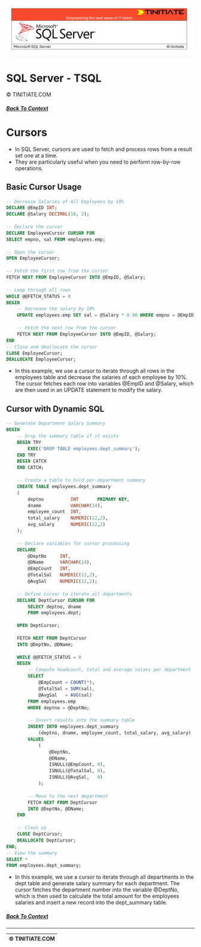 ![SQL Server Tinitiate Image](../sqlserver-sql/sqlserver.png)

# SQL Server - TSQL
&copy; TINITIATE.COM

##### [Back To Context](./README.md)

# Cursors
* In SQL Server, cursors are used to fetch and process rows from a result set one at a time.
* They are particularly useful when you need to perform row-by-row operations.

## Basic Cursor Usage
```sql
-- Decrease Salaries of All Employees by 10%
DECLARE @EmpID INT;
DECLARE @Salary DECIMAL(10, 2);

-- Declare the cursor
DECLARE EmployeeCursor CURSOR FOR
SELECT empno, sal FROM employees.emp;

-- Open the cursor
OPEN EmployeeCursor;

-- Fetch the first row from the cursor
FETCH NEXT FROM EmployeeCursor INTO @EmpID, @Salary;

-- Loop through all rows
WHILE @@FETCH_STATUS = 0
BEGIN
    -- Decrease the salary by 10%
    UPDATE employees.emp SET sal = @Salary * 0.90 WHERE empno = @EmpID;

    -- Fetch the next row from the cursor
    FETCH NEXT FROM EmployeeCursor INTO @EmpID, @Salary;
END
-- Close and deallocate the cursor
CLOSE EmployeeCursor;
DEALLOCATE EmployeeCursor;
```
* In this example, we use a cursor to iterate through all rows in the employees table and decrease the salaries of each employee by 10%. The cursor fetches each row into variables @EmpID and @Salary, which are then used in an UPDATE statement to modify the salary.

## Cursor with Dynamic SQL
```sql
-- Generate Department Salary Summary
BEGIN
    -- Drop the summary table if it exists
    BEGIN TRY
        EXEC('DROP TABLE employees.dept_summary');
    END TRY
    BEGIN CATCH
    END CATCH;

    -- Create a table to hold per‐department summary
    CREATE TABLE employees.dept_summary
    (
        deptno          INT       PRIMARY KEY,
        dname           VARCHAR(14),
        employee_count  INT,
        total_salary    NUMERIC(12,2),
        avg_salary      NUMERIC(12,2)
    );

    -- Declare variables for cursor processing
    DECLARE 
        @DeptNo     INT,
        @DName      VARCHAR(14),
        @EmpCount   INT,
        @TotalSal   NUMERIC(12,2),
        @AvgSal     NUMERIC(12,2);

    -- Define cursor to iterate all departments
    DECLARE DeptCursor CURSOR FOR
        SELECT deptno, dname
        FROM employees.dept;

    OPEN DeptCursor;

    FETCH NEXT FROM DeptCursor
    INTO @DeptNo, @DName;

    WHILE @@FETCH_STATUS = 0
    BEGIN
        -- Compute headcount, total and average salary per department
        SELECT 
            @EmpCount = COUNT(*),
            @TotalSal = SUM(sal),
            @AvgSal   = AVG(sal)
        FROM employees.emp
        WHERE deptno = @DeptNo;

        -- Insert results into the summary table
        INSERT INTO employees.dept_summary
            (deptno, dname, employee_count, total_salary, avg_salary)
        VALUES
            (
                @DeptNo,
                @DName,
                ISNULL(@EmpCount, 0),
                ISNULL(@TotalSal, 0),
                ISNULL(@AvgSal,   0)
            );

        -- Move to the next department
        FETCH NEXT FROM DeptCursor
        INTO @DeptNo, @DName;
    END

    -- Clean up
    CLOSE DeptCursor;
    DEALLOCATE DeptCursor;
END;
-- View the summary
SELECT * 
FROM employees.dept_summary;
```
* In this example, we use a cursor to iterate through all departments in the dept table and generate salary summary for each department. The cursor fetches the department number into the variable @DeptNo, which is then used to calculate the total amount for the employees salaries and insert a new record into the dept_summary table.

##### [Back To Context](./README.md)
***
| &copy; TINITIATE.COM |
|----------------------|
